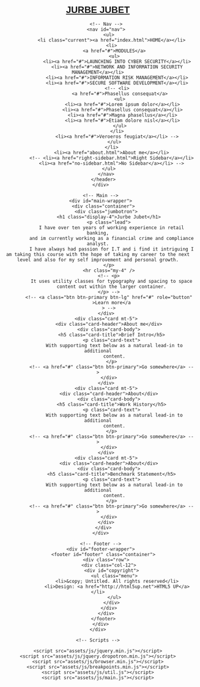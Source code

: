 <!DOCTYPE html>
<!--
	Verti by HTML5 UP
	html5up.net | @ajlkn
	Free for personal and commercial use under the CCA 3.0 license (html5up.net/license)
-->
<html>
  <head>
    <title>JURBE JUBET | About me</title>
    <meta charset="utf-8" />
    <meta
      name="viewport"
      content="width=device-width, initial-scale=1, user-scalable=no"
    />
    <link
      rel="stylesheet"
      href="https://cdn.jsdelivr.net/npm/bootstrap@4.6.1/dist/css/bootstrap.min.css"
      integrity="sha384-zCbKRCUGaJDkqS1kPbPd7TveP5iyJE0EjAuZQTgFLD2ylzuqKfdKlfG/eSrtxUkn"
      crossorigin="anonymous"
    />
    <link rel="stylesheet" href="assets/css/main.css" />
  </head>
  <body class="is-preload left-sidebar">
    <div id="page-wrapper">
      <!-- Header -->
      <div id="header-wrapper">
        <header id="header" class="container">
          <!-- Logo -->
          <div id="logo">
            <h1
              style="
                color: #0090c5;
                background-color: transparent;
                font-family: arial;
                font-weight: 900;
                font-size: 1.5rem;
              "
            >
              <a href="index.html">JURBE JUBET</a>
            </h1>
            <!-- <span>by HTML5 UP</span> -->
          </div>

          <!-- Nav -->
          <nav id="nav">
            <ul>
              <li class="current"><a href="index.html">HOME</a></li>
              <li>
                <a href="#">MODULES</a>
                <ul>
                  <li><a href="#">LAUNCHING INTO CYBER SECURITY</a></li>
                  <li><a href="#">NETWORK AND INFORMATION SECURITY MANAGEMENT</a></li>
                  <li><a href="#">INFORMATION RISK MANAGEMENT</a></li>
                  <li><a href="#">SECURE SOFTWARE DEVELOPMENT</a></li>
                  <!-- <li>
                    <a href="#">Phasellus consequat</a>
                    <ul>
                      <li><a href="#">Lorem ipsum dolor</a></li>
                      <li><a href="#">Phasellus consequat</a></li>
                      <li><a href="#">Magna phasellus</a></li>
                      <li><a href="#">Etiam dolore nisl</a></li>
                    </ul>
                  </li>
                  <li><a href="#">Veroeros feugiat</a></li> -->
                </ul>
              </li>
              <li><a href="about.html">About me</a></li>
              <!-- <li><a href="right-sidebar.html">Right Sidebar</a></li>
              <li><a href="no-sidebar.html">No Sidebar</a></li> -->
            </ul>
          </nav>
        </header>
      </div>

      <!-- Main -->
      <div id="main-wrapper">
        <div class="container">
          <div class="jumbotron">
            <h1 class="display-4">Jurbe Jubet</h1>
            <p class="lead">
              I have over ten years of working experience in retail banking,
              and im currently working as a financial crime and compliance analyst.
              I have always had passion for I.T and i find it intriguing I am taking this course with the hope of taking my career to the next level and also for my self improvement and personal growth.
            </p>
            <hr class="my-4" />
            <!-- <p>
              It uses utility classes for typography and spacing to space
              content out within the larger container.
            </p> -->
            <!-- <a class="btn btn-primary btn-lg" href="#" role="button"
              >Learn more</a
            > -->
          </div>
          <div class="card mt-5">
            <div class="card-header">About me</div>
            <div class="card-body">
              <h5 class="card-title">Brief Intro</h5>
              <p class="card-text">
                With supporting text below as a natural lead-in to additional
                content.
              </p>
              <!-- <a href="#" class="btn btn-primary">Go somewhere</a> -->
            </div>
          </div>
          <div class="card mt-5">
            <div class="card-header">About</div>
            <div class="card-body">
              <h5 class="card-title">Work History</h5>
              <p class="card-text">
                With supporting text below as a natural lead-in to additional
                content.
              </p>
              <!-- <a href="#" class="btn btn-primary">Go somewhere</a> -->
            </div>
          </div>
          <div class="card mt-5">
            <div class="card-header">About</div>
            <div class="card-body">
              <h5 class="card-title">Benchmark Statement</h5>
              <p class="card-text">
                With supporting text below as a natural lead-in to additional
                content.
              </p>
              <!-- <a href="#" class="btn btn-primary">Go somewhere</a> -->
            </div>
          </div>
        </div>
      </div>

      <!-- Footer -->
      <div id="footer-wrapper">
        <footer id="footer" class="container">
          <div class="row">
            <div class="col-12">
              <div id="copyright">
                <ul class="menu">
                  <li>&copy; Untitled. All rights reserved</li>
                  <li>Design: <a href="http://html5up.net">HTML5 UP</a></li>
                </ul>
              </div>
            </div>
          </div>
        </footer>
      </div>
    </div>

    <!-- Scripts -->

    <script src="assets/js/jquery.min.js"></script>
    <script src="assets/js/jquery.dropotron.min.js"></script>
    <script src="assets/js/browser.min.js"></script>
    <script src="assets/js/breakpoints.min.js"></script>
    <script src="assets/js/util.js"></script>
    <script src="assets/js/main.js"></script>
  </body>
</html>
